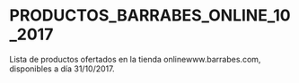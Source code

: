 # PRODUCTOS_BARRABES_ONLINE_10_2017
Lista de productos ofertados en la tienda onlinewww.barrabes.com, disponibles a día 31/10/2017.
